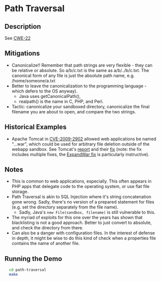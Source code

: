 Path Traversal
==============

Description
-----------

See [CWE-22](http://cwe.mitre.org/data/definitions/22.html)

Mitigations
-----------

* Canonicalize!! Remember that path strings are very flexible - they can be relative or absolute. So a/b/c.txt is the same as a/b/../b/c.txt. The canonical form of any file is just the absolute path name, e.g. /home/someone/a.txt
* Better to leave the canonicalization to the programming language - which defers to the OS anyway). 
  * Java uses getCanonicalPath(), 
  * realpath() is the name in C, PHP, and Perl. 
* Tactic: canonicalize your sandboxed directory, canonicalize the final filename you are about to open, and compare the two strings.
 
Historical Examples
-------------------
* Apache Tomcat in [CVE-2009-2902](http://cve.mitre.org/cgi-bin/cvename.cgi?name=CVE-2009-2902) allowed web applications be named "...war", which could be used for arbitrary file deletion outside of the webapp sandbox. See Tomcat's [report](http://tomcat.apache.org/security-5.html) and their [fix](http://svn.apache.org/viewvc?view=revision&revision=902650) (note: the fix includes multiple fixes, the [ExpandWar fix](http://svn.apache.org/viewvc/tomcat/tc5.5.x/trunk/container/catalina/src/share/org/apache/catalina/startup/ExpandWar.java?r1=902650&r2=902649&pathrev=902650) is particularly instructive).

Notes
-----

* This is common to web applications, especially. This often appears in PHP apps that delegate code to the operating system, or use flat file storage.
* Path Traversal is akin to SQL Injection where it's string concatenation gone wrong. Sadly, there's no version of a prepared statement for files (e.g. set the directory separately from the file name). 
  * Sadly, Java's `new File(sandbox, filename)` is still vulnerable to this.
* The myriad of exploits for this one over the years has shown that blacklisting is not a good approach. Better to just convert to absolute, and check the directory from there.
* Can also be a danger with configuration files. In the interest of defense in depth, it might be wise to do this kind of check when a properties file contains the name of another file.

Running the Demo
----------------
```sh
  cd path-traversal
  make
```
